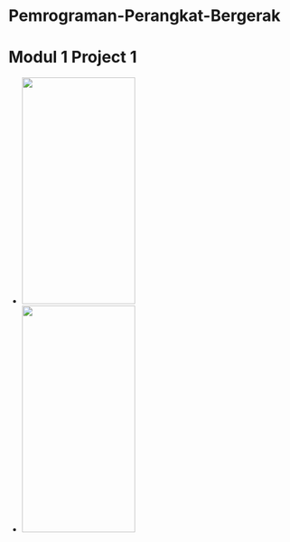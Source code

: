 # Pemrograman-Perangkat-Bergerak

# Modul 1 Project 1
<ul>
    <li styele="float: left overflow: hidden">
       <img src="https://user-images.githubusercontent.com/54885169/68455319-a8fa9600-022d-11ea-86ca-ffc19964a7f2.png" width="200" height="400">                    
    </li>
    <li>
       <img src="https://user-images.githubusercontent.com/54885169/68455319-a8fa9600-022d-11ea-86ca-ffc19964a7f2.png" width="200" height="400">                    
    </li>
    <div class="clear"></div>     
 </ul>                                                                                                                
